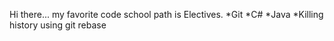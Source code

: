 Hi there...
my favorite code school path is Electives.
*Git
*C#
*Java
*Killing history using git rebase